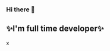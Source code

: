 ### Hi there 👋
## ✨I'm full time developer✨
<!--
**SwarooopDev/SwarooopDev** is a ✨ _special_ ✨ repository because its `README.md` (this file) appears on your GitHub profile.

Here are some ideas to get you started:

- 🔭 I’m currently currently working as a freelancer developer ...
- 🌱 I’m currently learning java!...
- 💬 Ask me about anything you want i will help you freely...
- 📫 How to reach me: you can reach me on instagram or discord ...
- → Instagram: https://instagram.com/exctinctayu?igshid=YmMyMTA2M2Y=
- 😄 Pronouns: ...
- ⚡ Fun fact: ...
-->
x
